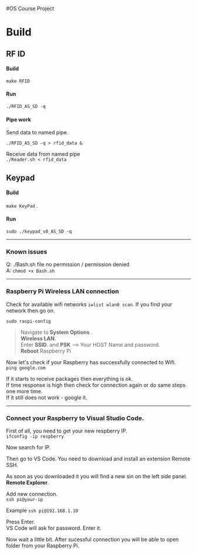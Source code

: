#OS Course Project

# Build 

## RF ID 
#### Build
`make RFID`   

#### Run
`./RFID_AS_SD -q`   

#### Pipe work  

Send data to named pipe.  

`./RFID_AS_SD -q > rfid_data &`   

Receive data from named pipe   
`./Reader.sh < rfid_data`    

## Keypad 
#### Build 
`make KeyPad` . 

#### Run 
`sudo ./keypad_v8_AS_SD -q`   


----  
### Known issues  

Q: ./Bash.sh file no permission / permission denied  
A: `chmod +x Bash.sh`    
 

---

### Raspberry Pi Wireless LAN connection 

Check for available wifi networks `iwlist wlan0 scan`. If you find your network then go on.

`sudo raspi-config`  

> Navigate to <b> System Options </b>.  
> <b>Wireless LAN</b>.  
> Enter <b>SSID</b>. and <b>PSK</b> --> Your HOST Name and password.  
> <b>Reboot</b> Raspberry Pi 

Now let's check if your Raspberry has successfully connected to Wifi.  
`ping google.com`   

If it starts to receive packages then everything is ok.  
If time response is high then check for connection again or do same steps one more time.   
If it still does not work - google it.  

---

### <b>Connect your Raspberry to Visual Studio Code.</b>  

First of all, you need to get your new respberry IP.  
`ifconfig -ip respberry`   

Now search for IP.  

Then go to VS Code. You need to download and install an extension Remote SSH.  

As soon as you downloaded it you will find a new sin on the left side panel. <b>Remote Explorer</b>.  

Add new connection.  
`ssh pi@your-ip`  

Example 
`ssh pi@192.168.1.10`  

Press Enter.  
VS Code will ask for password. Enter it.  

Now wait a little bit. After sucessful connection you will be able to open folder from your Raspberry Pi.  




